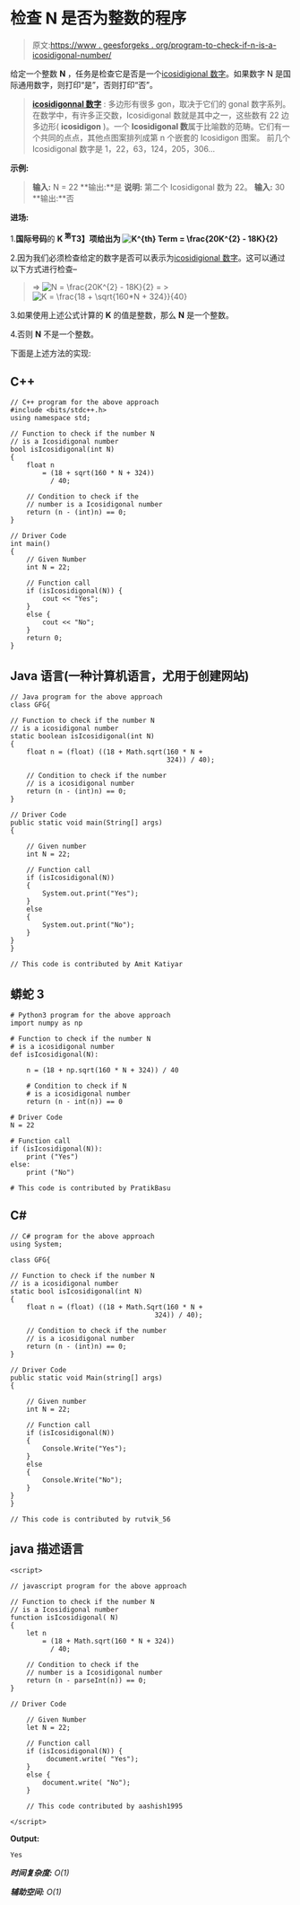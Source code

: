 # 检查 N 是否为整数的程序

> 原文:[https://www . geesforgeks . org/program-to-check-if-n-is-a-icosidigonal-number/](https://www.geeksforgeeks.org/program-to-check-if-n-is-a-icosidigonal-number/)

给定一个整数 **N** ，任务是检查它是否是一个[icosidigional 数字](https://www.geeksforgeeks.org/Icosidigonal-number/)。如果数字 N 是国际通用数字，则打印“是”，否则打印“否”。

> [**icosidigonnal 数字**](https://www.geeksforgeeks.org/Icosidigonal-number/) :
> 多边形有很多 gon，取决于它们的 gonal 数字系列。在数学中，有许多正交数，Icosidigonal 数就是其中之一，这些数有 22 边多边形( **icosidigon** )。一个 **Icosidigonal 数**属于比喻数的范畴。它们有一个共同的点点，其他点图案排列成第 n 个嵌套的 Icosidigon 图案。
> 前几个 Icosidigonal 数字是 1，22，63，124，205，306…

**示例:**

> **输入:** N = 22
> **输出:**是
> **说明:**
> 第二个 Icosidigonal 数为 22。
> **输入:** 30
> **输出:**否

**进场:**

1.**国际号码**的 **K <sup>第</sup>T3】项给出为
![K^{th} Term = \frac{20*K^{2} - 18*K}{2}  ](img/4d585eda3c53d3aad72fe729a138ffbf.png "Rendered by QuickLaTeX.com")**

2.因为我们必须检查给定的数字是否可以表示为[icosidigional 数字](https://www.geeksforgeeks.org/icosidigonal-number/)。这可以通过以下方式进行检查–

> => ![N = \frac{20*K^{2} - 18*K}{2}     ](img/cb0d77f5d6409fd6f9bb5713f0495e8c.png "Rendered by QuickLaTeX.com")
> = > ![K = \frac{18 + \sqrt{160*N + 324}}{40}  ](img/29c910452b778085e0ce8d0d82df3e3d.png "Rendered by QuickLaTeX.com")

3.如果使用上述公式计算的 **K** 的值是整数，那么 **N** 是一个整数。

4.否则 **N** 不是一个整数。

下面是上述方法的实现:

## C++

```
// C++ program for the above approach
#include <bits/stdc++.h>
using namespace std;

// Function to check if the number N
// is a Icosidigonal number
bool isIcosidigonal(int N)
{
    float n
        = (18 + sqrt(160 * N + 324))
          / 40;

    // Condition to check if the
    // number is a Icosidigonal number
    return (n - (int)n) == 0;
}

// Driver Code
int main()
{
    // Given Number
    int N = 22;

    // Function call
    if (isIcosidigonal(N)) {
        cout << "Yes";
    }
    else {
        cout << "No";
    }
    return 0;
}
```

## Java 语言(一种计算机语言，尤用于创建网站)

```
// Java program for the above approach
class GFG{

// Function to check if the number N
// is a icosidigonal number
static boolean isIcosidigonal(int N)
{
    float n = (float) ((18 + Math.sqrt(160 * N +
                                       324)) / 40);

    // Condition to check if the number
    // is a icosidigonal number
    return (n - (int)n) == 0;
}

// Driver Code
public static void main(String[] args)
{

    // Given number
    int N = 22;

    // Function call
    if (isIcosidigonal(N))
    {
        System.out.print("Yes");
    }
    else
    {
        System.out.print("No");
    }
}
}

// This code is contributed by Amit Katiyar
```

## 蟒蛇 3

```
# Python3 program for the above approach
import numpy as np

# Function to check if the number N
# is a icosidigonal number
def isIcosidigonal(N):

    n = (18 + np.sqrt(160 * N + 324)) / 40

    # Condition to check if N
    # is a icosidigonal number
    return (n - int(n)) == 0

# Driver Code
N = 22

# Function call
if (isIcosidigonal(N)):
    print ("Yes")
else:
    print ("No")

# This code is contributed by PratikBasu
```

## C#

```
// C# program for the above approach
using System;

class GFG{

// Function to check if the number N
// is a icosidigonal number
static bool isIcosidigonal(int N)
{
    float n = (float) ((18 + Math.Sqrt(160 * N +
                                    324)) / 40);

    // Condition to check if the number
    // is a icosidigonal number
    return (n - (int)n) == 0;
}

// Driver Code
public static void Main(string[] args)
{

    // Given number
    int N = 22;

    // Function call
    if (isIcosidigonal(N))
    {
        Console.Write("Yes");
    }
    else
    {
        Console.Write("No");
    }
}
}

// This code is contributed by rutvik_56
```

## java 描述语言

```
<script>

// javascript program for the above approach

// Function to check if the number N
// is a Icosidigonal number
function isIcosidigonal( N)
{
    let n
        = (18 + Math.sqrt(160 * N + 324))
          / 40;

    // Condition to check if the
    // number is a Icosidigonal number
    return (n - parseInt(n)) == 0;
}

// Driver Code

    // Given Number
    let N = 22;

    // Function call
    if (isIcosidigonal(N)) {
         document.write( "Yes");
    }
    else {
        document.write( "No");
    }

    // This code contributed by aashish1995

</script>
```

**Output:** 

```
Yes
```

***时间复杂度:** O(1)*

***辅助空间:** O(1)*